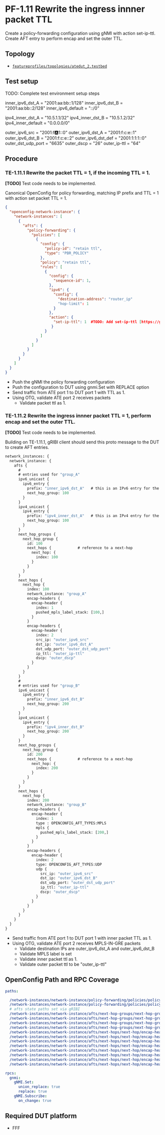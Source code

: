 # PF-1.11 Rewrite the ingress innner packet TTL

Create a policy-forwarding configuration using gNMI with action set-ip-ttl.
Create AFT entry to perform encap and set the outer TTL.

## Topology

* [`featureprofiles/topologies/atedut_2.testbed`](https://github.com/openconfig/featureprofiles/blob/main/topologies/atedut_2.testbed)

## Test setup

TODO: Complete test environment setup steps

inner_ipv6_dst_A = "2001:aa:bb::1/128"
inner_ipv6_dst_B = "2001:aa:bb::2/128"
inner_ipv6_default = "::/0"

ipv4_inner_dst_A = "10.5.1.1/32"
ipv4_inner_dst_B = "10.5.1.2/32"
ipv4_inner_default = "0.0.0.0/0"

outer_ipv6_src =      "2001:f:a:1::0"
outer_ipv6_dst_A =    "2001:f:c:e::1"
outer_ipv6_dst_B =    "2001:f:c:e::2"
outer_ipv6_dst_def =  "2001:1:1:1::0"
outer_dst_udp_port =  "6635"
outer_dscp =          "26"
outer_ip-ttl =        "64"

## Procedure

### TE-1.11.1 Rewrite the packet TTL = 1, if the incoming TTL = 1.
**[TODO]** Test code needs to be implemented.

Canonical OpenConfig for policy forwarding, matching IP prefix and TTL = 1 with action
set packet TTL = 1.

```json
{
  "openconfig-network-instance": {
    "network-instances": [
      {
        "afts": {
          "policy-forwarding": {
            "policies": [
              {
                "config": {
                  "policy-id": "retain ttl",
                  "type": "PBR_POLICY"
                },
                "policy": "retain ttl",
                "rules": [
                  {
                    "config": {
                      "sequence-id": 1,
                    },
                    "ipv6": {
                      "config": {
                        "destination-address": "router_ip"
                        "hop-limit": 1
                      }
                    },
                    "action": {
                      "set-ip-ttl": 1  #TODO: Add set-ip-ttl [https://github.com/openconfig/public/pull/1263/files]
                     }
                  }
                ]
              }
            ]  
          }
        }
      }
    ]
  }
}
```
* Push the gNMI the policy forwarding configuration
* Push the configuration to DUT using gnmi.Set with REPLACE option
* Send traffic from ATE port 1 to DUT port 1 with TTL as 1.
* Using OTG, validate ATE port 2 receives packets
  * Validate packet ttl as 1.

### TE-1.11.2 Rewrite the ingress innner packet TTL = 1, perform encap and set the outer TTL.
**[TODO]** Test code needs to be implemented.

Building on TE-1.11.1, gRIBI client should send this proto message to the DUT to create AFT
entries.

```proto
network_instances: {
  network_instance: {
    afts {
      #
      # entries used for "group_A"
      ipv6_unicast {
        ipv6_entry {
          prefix: "inner_ipv6_dst_A"   # this is an IPv6 entry for the origin/inner packet.
          next_hop_group: 100
        }
      }
      ipv4_unicast {
        ipv4_entry {
          prefix: "ipv4_inner_dst_A"   # this is an IPv4 entry for the origin/inner packet.
          next_hop_group: 100
        }
      }
      next_hop_groups {
        next_hop_group {
          id: 100
          next_hops {            # reference to a next-hop
            next_hop: {
              index: 100
            }
          }
        }
      }
      next_hops {
        next_hop {
          index: 100
          network_instance: "group_A"
          encap-headers {
            encap-header {
              index: 1
              pushed_mpls_label_stack: [100,]
            }
          }
          encap-headers {
            encap-header {
              index: 2
              src_ip: "outer_ipv6_src"
              dst_ip: "outer_ipv6_dst_A"
              dst_udp_port: "outer_dst_udp_port"
              ip_ttl: "outer_ip-ttl"
              dscp: "outer_dscp"
            }
          }
        }
      }
      #
      # entries used for "group_B"
      ipv6_unicast {
        ipv6_entry {
          prefix: "inner_ipv6_dst_B"
          next_hop_group: 200
        }
      }
      ipv4_unicast {
        ipv4_entry {
          prefix: "ipv4_inner_dst_B"
          next_hop_group: 200
        }
      }
      next_hop_groups {
        next_hop_group {
          id: 200
          next_hops {            # reference to a next-hop
            next_hop: {
              index: 200
            }
          }
        }
      }
      next_hops {
        next_hop {
          index: 200
          network_instance: "group_B"
          encap-headers {
            encap-header {
              index: 1
              type : OPENCONFIG_AFT_TYPES:MPLS
              mpls {
                pushed_mpls_label_stack: [200,]
              }
            }
          }
          encap-headers {
            encap-header {
              index: 2
              type: OPENCONFIG_AFT_TYPES:UDP
              udp {
                src_ip: "outer_ipv6_src"
                dst_ip: "outer_ipv6_dst_B"
                dst_udp_port: "outer_dst_udp_port"
                ip_ttl: "outer_ip-ttl"
                dscp: "outer_dscp"
              }
            }
          }
        }
      }
    }
  }
}
```
* Send traffic from ATE port 1 to DUT port 1 with inner packet TTL as 1.
* Using OTG, validate ATE port 2 receives MPLS-IN-GRE packets
  * Validate destination IPs are outer_ipv6_dst_A and outer_ipv6_dst_B
  * Validate MPLS label is set
  * Validate inner packet ttl as 1.
  * Validate outer packet ttl to be "outer_ip-ttl"

## OpenConfig Path and RPC Coverage

```yaml
paths:

  /network-instances/network-instance/policy-forwarding/policies/policy/rules/rule/ipv6/config/destination-address:
  /network-instances/network-instance/policy-forwarding/policies/policy/rules/rule/ipv6/config/hop-limit:
  # afts state paths set via gRIBI
  /network-instances/network-instance/afts/next-hop-groups/next-hop-group/state/id:
  /network-instances/network-instance/afts/next-hop-groups/next-hop-group/state/next-hop-group-id:
  /network-instances/network-instance/afts/next-hop-groups/next-hop-group/next-hops/next-hop/state/index:
  /network-instances/network-instance/afts/next-hop-groups/next-hop-group/next-hops/next-hop/state/network-instance:
  /network-instances/network-instance/afts/next-hops/next-hop/encap-headers/encap-header/state/index:
  /network-instances/network-instance/afts/next-hops/next-hop/encap-headers/encap-header/state/type:
  /network-instances/network-instance/afts/next-hops/next-hop/encap-headers/encap-header/state/mpls/pushed-mpls-label-stack:
  /network-instances/network-instance/afts/next-hops/next-hop/encap-headers/encap-header/state/udp/src-ip:
  /network-instances/network-instance/afts/next-hops/next-hop/encap-headers/encap-header/state/udp/dst-ip:
  /network-instances/network-instance/afts/next-hops/next-hop/encap-headers/encap-header/state/udp/dst-udp-port:
  /network-instances/network-instance/afts/next-hops/next-hop/encap-headers/encap-header/state/udp/ip-ttl:
  /network-instances/network-instance/afts/next-hops/next-hop/encap-headers/encap-header/state/udp/dscp:

rpcs:
  gnmi:
    gNMI.Set:
      union_replace: true
      replace: true
    gNMI.Subscribe:
      on_change: true

```

## Required DUT platform

* FFF
